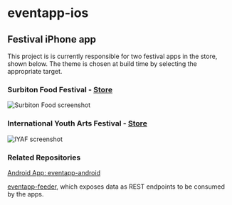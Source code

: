 # eventapp-ios
## Festival iPhone app

This project is is currently responsible for two festival apps in the store, shown below. The theme is chosen at build time by selecting the appropriate target.

### Surbiton Food Festival - [Store](http://onelink.to/surbitonfood)

![Surbiton Food screenshot](https://github.com/lozarcher/eventapp-ios-foodfest/blob/master/Screenshots/foodfestialiphone.png) 

### International Youth Arts Festival - [Store](http://onelink.to/iyaf)

![IYAF screenshot](https://github.com/lozarcher/eventapp-ios-foodfest/blob/master/Screenshots/iyaf2016.jpg) 

### Related Repositories

[Android App: eventapp-android](https://github.com/lozarcher/eventapp-android) 

[eventapp-feeder](https://github.com/lozarcher/eventapp-feeder/), which exposes data as REST endpoints to be consumed by the apps.
